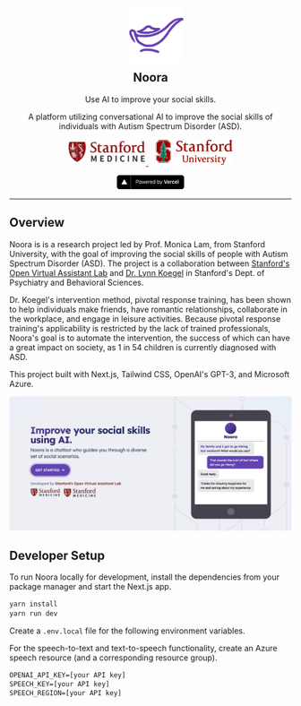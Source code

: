 <p align="center">
    <br/>
    <a href="https://noora.stanford.edu" target="_blank"><img width="100px" style="margin-bottom:-20px; margin-left:20px" src="./public/img/logos/noora/lamp.png" /></a>
    <h2 align="center"><b>Noora</b></h2>
    <p align="center">Use AI to improve your social skills.</p>
    <p align="center">
    A platform utilizing conversational AI to improve the social skills of individuals with Autism Spectrum Disorder (ASD).
    </p>
    <p align="center" style="align: center;">
        <a href="https://med.stanford.edu/" target="_blank">
            <img src="./public/img/logos/stanford/medicine.png" width="140px" alt="Stanford Medicine" style="margin-bottom:5px" />
        </a>
        <span style="visibility: hidden">x</span>
        <a href="https://stanford.edu" target="_blank">
            <img src="./public/img/logos/stanford/university.png" width="140px" alt="Stanford University" />
        </a>
    </p>
    <p align="center" style="align: center;">
        <a href="https://vercel.com/?utm_source=[stanford-oval]&utm_campaign=oss" target="_blank">
            <img src="./public/img/logos/vercel/powered-by.svg" width="120px" alt="Powered by Vercel" />
        </a>
    </p>
</p>

<hr />

## Overview

Noora is is a research project led by Prof. Monica Lam, from Stanford University, with the goal of improving the social skills of people with Autism Spectrum Disorder (ASD). The project is a collaboration between <a href="https://oval.cs.stanford.edu" target="_blank">Stanford's Open Virtual Assistant Lab</a> and <a href="https://profiles.stanford.edu/lynn-koegel" target="_blank">Dr. Lynn Koegel</a> in Stanford's Dept. of Psychiatry and Behavioral Sciences.

Dr. Koegel's intervention method, pivotal response training, has been shown to help individuals make friends, have romantic relationships, collaborate in the workplace, and engage in leisure activities. Because pivotal response training's applicability is restricted by the lack of trained professionals, Noora's goal is to automate the intervention, the success of which can have a great impact on society, as 1 in 54 children is currently diagnosed with ASD. 

This project built with Next.js, Tailwind CSS, OpenAI's GPT-3, and Microsoft Azure.

<a href="http://noora.stanford.edu" target="_blank"><img src="./public/img/other/preview.png" /></a>


## Developer Setup

To run Noora locally for development, install the dependencies from your package manager and start the Next.js app.

```bash
yarn install
yarn run dev
```

Create a `.env.local` file for the following environment variables. 

For the speech-to-text and text-to-speech functionality, create an Azure speech resource (and a corresponding resource group).

```
OPENAI_API_KEY=[your API key]
SPEECH_KEY=[your API key]
SPEECH_REGION=[your API key]
```